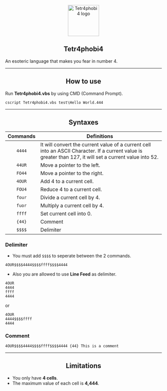 <p align="Center"><a href="https://vuejs.org" target="_blank" rel="noopener noreferrer">
    <img width="100" src="http://www.mediafire.com/convkey/d9ed/edp1u5u2pqv6sv2zg.jpg" alt="Tetr4phobi4 logo">
</a></p>

<h2 align="Center">Tetr4phobi4</h2>
An esoteric language that makes you fear in number 4.

---

<h2 align="Center">How to use</h2>

Run **Tetr4phobi4.vbs** by using CMD (Command Prompt).
```batch
cscript Tetr4phobi4.vbs test\Hello World.444
```

---

<h2 align="Center">Syntaxes</h2>

| Commands | Definitions |
| :---: | --- |
| `4444` | It will convert the current value of a current cell into an ASCII Character. If a current value is greater than 127, it will set a current value into 52. |
| `44UR` | Move a pointer to the left. |
| `FO44` | Move a pointer to the right. |
| `4OUR` | Add 4 to a current cell. |
| `FOU4` | Reduce 4 to a current cell. |
| `four` | Divide a current cell by 4. |
| `fuor` | Multiply a current cell by 4. |
| `ffff` | Set current cell into 0. |
| `{44}` | Comment |
| `$$$$` | Delimiter |

### Delimiter
* You must add `$$$$` to seperate between the 2 commands.
```tetr4phobi4
4OUR$$$$4444$$$$ffff$$$$4444
```

* Also you are allowed to use **Line Feed** as delimiter.
```tetr4phobi4
4OUR
4444
ffff
4444
```

or

```tetr4phobi4
4OUR
4444$$$$ffff
4444
```

### Comment
```tetr4phobi4
4OUR$$$$4444$$$$ffff$$$$4444 {44} This is a comment
```

---

<h2 align="Center">Limitations</h2>

* You only have **4 cells**.
* The maximum value of each cell is **4,444**.
